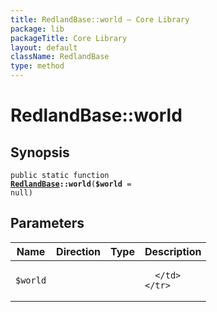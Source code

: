 ```yaml
---
title: RedlandBase::world — Core Library
package: lib
packageTitle: Core Library
layout: default
className: RedlandBase
type: method
---
```


# RedlandBase::world

## Synopsis

<code>public static function <b><a href="RedlandBase">RedlandBase</a>::world</b>(<b>$world</b> = null)</code>

## Parameters

<table>
  <thead>
    <tr>
      <th>Name</th>
      <th>Direction</th>
      <th>Type</th>
      <th>Description</th>
    </tr>
  </thead>
  <tbody>
    <tr>
      <td><code>$world</code>
      <td><i></i></td>
      <td></td>
      <td>

      </td>
    </tr>
  </tbody>
</table>


